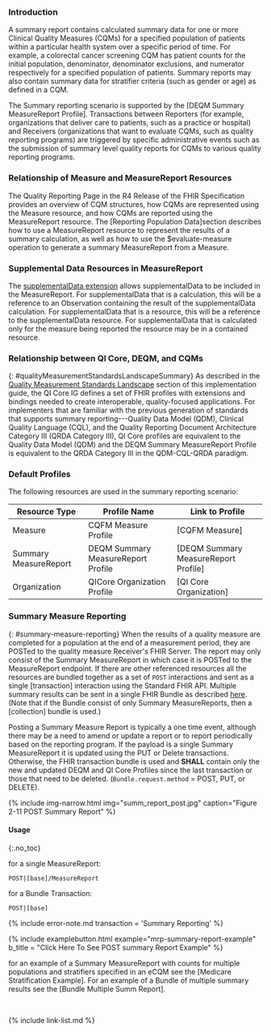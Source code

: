 

### Introduction

A summary report contains calculated summary data for one or more Clinical Quality Measures (CQMs) for a specified population of patients within a particular health system over a specific period of time. For example, a colorectal cancer screening CQM has patient counts for the initial population, denominator, denominator exclusions, and numerator respectively for a specified population of patients. Summary reports may also contain summary data for stratifier criteria (such as gender or age) as defined in a CQM.

The Summary reporting scenario is supported by the [DEQM Summary MeasureReport Profile]. Transactions between Reporters (for example, organizations that deliver care to patients, such as a practice or hospital) and Receivers (organizations that want to evaluate CQMs, such as quality reporting programs) are triggered by specific administrative events such as the submission of summary level quality reports for CQMs to various quality reporting programs.

### Relationship of Measure and MeasureReport Resources

The Quality Reporting Page in the R4 Release of the FHIR Specification provides an overview of CQM structures, how CQMs are represented using the Measure resource, and how CQMs are reported using the MeasureReport resource. The [Reporting Population Data]section describes how to use a MeasureReport resource to represent the results of a summary calculation, as well as how to use the $evaluate-measure operation to generate a summary MeasureReport from a Measure.

### Supplemental Data Resources in MeasureReport

The [supplementalData extension](http://hl7.org/fhir/us/davinci-deqm/StructureDefinition/extension-supplementalData) allows supplementalData to be included in the MeasureReport. For supplementalData that is a calculation, this will be a reference to an Observation containing the result of the supplementalData calculation. For supplementalData that is a resource, this will be a reference to the supplementalData resource. For supplementalData that is calculated only for the measure being reported the resource may be in a contained resource.

### Relationship between QI Core, DEQM, and CQMs
{: #qualityMeasurementStandardsLandscapeSummary}
<span class="bg-success"> As described in the [Quality Measurement Standards Landscape](index.html#quality-measurement-standards-landscape) section of this implementation guide, </span>the QI Core IG defines a set of FHIR profiles with extensions and bindings needed to create interoperable, quality-focused applications. For implementers that are familiar with the previous generation of standards that supports summary reporting---Quality Data Model (QDM), Clinical Quality Language (CQL), and the Quality Reporting Document Architecture Category III (QRDA Category III), QI Core profiles are equivalent to the Quality Data Model (QDM) and the DEQM Summary MeasureReport Profile is equivalent to the QRDA Category III in the QDM-CQL-QRDA paradigm.
### Default Profiles
The following resources are used in the summary reporting scenario:

|Resource Type| Profile Name                       |Link to Profile|
|---|------------------------------------|---|
|Measure| CQFM Measure Profile               |[CQFM Measure]|
|Summary MeasureReport| DEQM Summary MeasureReport Profile |[DEQM Summary MeasureReport Profile]|
|Organization| QICore Organization Profile        |[QI Core Organization] |

### Summary Measure Reporting
{: #summary-measure-reporting}
When the results of a quality measure are completed for a population at the end of a measurement period, they are POSTed to the quality measure Receiver's FHIR Server. The report may only consist of the Summary MeasureReport in which case it is POSTed to the MeasureReport endpoint.  If there are other referenced resources all the resources are bundled together as a set of `POST` interactions and sent as a single [transaction] interaction using the Standard FHIR API. Multiple summary results can be sent in a single FHIR Bundle as described [here](indv-reporting.html#individual-measure-reporting).  (Note that if the Bundle consist of only Summary MeasureReports, then a [collection] bundle is used.)

Posting a Summary Measure Report is typically a one time event, although there may be a need to amend or update a report or to report periodically based on the reporting program.  If the payload is a single Summary MeasureReport it is updated using the PUT or Delete transactions. Otherwise, the FHIR transaction bundle is used and **SHALL** contain only the new and updated DEQM and QI Core Profiles since the last transaction or those that need to be deleted. (`Bundle.request.method` = POST, PUT, or DELETE).

{% include img-narrow.html img="summ_report_post.jpg" caption="Figure 2-11 POST Summary Report" %}

#### Usage
{:.no_toc}

for a single MeasureReport:

`POST|[base]/MeasureReport`

for a Bundle Transaction:

`POST|[base]`

{% include error-note.md transaction = 'Summary Reporting' %}

{% include examplebutton.html example="mrp-summary-report-example" b_title = "Click Here To See POST summary Report Example" %}

for an example of a Summary MeasureReport with counts for multiple populations and stratifiers specified in an eCQM see the [Medicare Stratification Example].  For an example of a Bundle of multiple summary results see the [Bundle Multiple Summ Report].

<br />

{% include link-list.md %}
